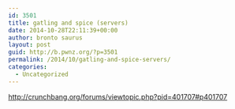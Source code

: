 ```yaml
---
id: 3501
title: gatling and spice (servers)
date: 2014-10-28T22:11:39+00:00
author: bronto saurus
layout: post
guid: http://b.pwnz.org/?p=3501
permalink: /2014/10/gatling-and-spice-servers/
categories:
  - Uncategorized
---
```

<http://crunchbang.org/forums/viewtopic.php?pid=401707#p401707>